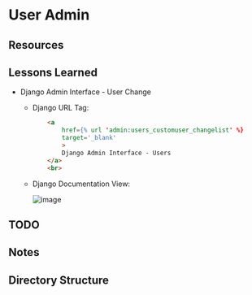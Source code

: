 # User Admin

## Resources

## Lessons Learned

* Django Admin Interface - User Change
  * Django URL Tag:

    ```html
        <a
            href={% url 'admin:users_customuser_changelist' %}
            target='_blank'
            >
            Django Admin Interface - Users
        </a>
        <br>
    ```

  * Django Documentation View:

    ![image](https://user-images.githubusercontent.com/47562501/205814751-12be824d-26fd-4922-9518-2f5c9288f658.png)

## TODO

## Notes

## Directory Structure
